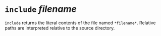 # `include` *filename*

`include` returns the literal contents of the file named `*filename*`. Relative
paths are interpreted relative to the source directory.
